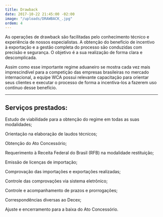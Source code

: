 ```yaml
---
title: Drawback
date: 2017-10-22 21:45:00 -02:00
image: "/uploads/DRAWBACK_.jpg"
ordem: 4
---
```


As operações de drawback são facilitadas pelo conhecimento técnico e experiência de nossos especialistas. A obtenção do benefício de incentivo à exportação e a gestão completa do processo são conduzidas com precisão e segurança. O objetivo é a sua realização de forma clara e descomplicada.

Assim como esse importante regime aduaneiro se mostra cada vez mais imprescindível para a competição das empresas brasileiras no mercado internacional, a equipe WCA possui relevante capacitação para orientar seus clientes e executar o processo de forma a incentiva-los a fazerem uso contínuo desse benefício.

---

## Serviços prestados:  

Estudo de viabilidade para a obtenção do regime em todas as suas modalidades;

Orientação na elaboração de laudos técnicos;

Obtenção do Ato Concessório; 

Requerimento à Receita Federal do Brasil (RFB) na modalidade restituição;

Emissão de licenças de importação;

Comprovação das importações e exportações realizadas; 

Controle das comprovações via sistema eletrônico;

Controle e acompanhamento de prazos e prorrogações;

Correspondências diversas ao Decex;

Ajuste e encerramento para a baixa do Ato Concessório.